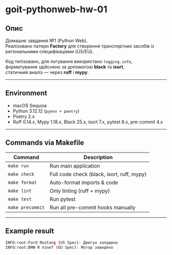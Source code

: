 # goit-pythonweb-hw-01

## Опис

Домашнє завдання №1 (Python Web).  
Реалізовано патерн **Factory** для створення транспортних засобів із регіональними специфікаціями (US/EU).

Код типізовано, для логування використано `logging.info`,  
форматування здійснено за допомогою **black** та **isort**,  
статичний аналіз — через **ruff** і **mypy**.


---

## Environment

- macOS Sequoia
- Python 3.12.12 (`pyenv + poetry`)
- Poetry 2.x
- Ruff 0.14.x, Mypy 1.18.x, Black 25.x, isort 7.x, pytest 8.x, pre-commit 4.x

---

## Commands via Makefile

| Command          | Description                                |
|------------------|--------------------------------------------|
| `make run`       | Run main application                       |
| `make check`     | Full code check (black, isort, ruff, mypy) |
| `make format`    | Auto-format imports & code                 |
| `make lint`      | Only linting (ruff + mypy)                 |
| `make test`      | Run pytest                                 |
| `make precommit` | Run all pre-commit hooks manually          |

---

## Example result

```bash
INFO:root:Ford Mustang (US Spec): Двигун запущено
INFO:root:BMW R nineT (EU Spec): Мотор заведено
